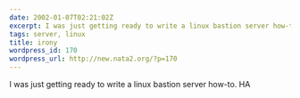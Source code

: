 ```yaml
---
date: 2002-01-07T02:21:02Z
excerpt: I was just getting ready to write a linux bastion server how-to. HA
tags: server, linux
title: irony
wordpress_id: 170
wordpress_url: http://new.nata2.org/?p=170
---
```


I was just getting ready to write a linux bastion server how-to. HA

